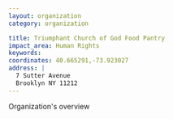 ```yaml
---
layout: organization
category: organization

title: Triumphant Church of God Food Pantry
impact_area: Human Rights
keywords: 
coordinates: 40.665291,-73.923027
address: |
  7 Sutter Avenue
  Brooklyn NY 11212
---
```

Organization's overview
